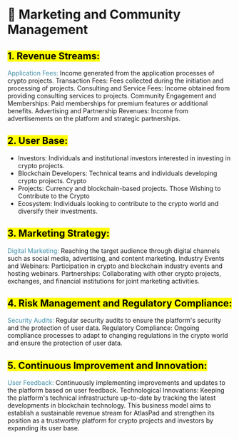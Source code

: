 # 🧙 Marketing and Community Management

## <mark class="highlight">1. Revenue Streams:</mark>

<mark style="color:#418ea7;background:transparent;">Application Fees:</mark> Income generated from the application processes of crypto projects. Transaction Fees: Fees collected during the initiation and processing of projects. Consulting and Service Fees: Income obtained from providing consulting services to projects. Community Engagement and Memberships: Paid memberships for premium features or additional benefits. Advertising and Partnership Revenues: Income from advertisements on the platform and strategic partnerships.

## <mark class="highlight">2. User Base:</mark>

* Investors: Individuals and institutional investors interested in investing in crypto projects.&#x20;
* Blockchain Developers: Technical teams and individuals developing crypto projects. Crypto&#x20;
* Projects: Currency and blockchain-based projects. Those Wishing to Contribute to the Crypto&#x20;
* Ecosystem: Individuals looking to contribute to the crypto world and diversify their investments.&#x20;

## <mark class="highlight">3. Marketing Strategy:</mark>

<mark style="color:#418ea7;background:transparent;">Digital Marketing:</mark> Reaching the target audience through digital channels such as social media, advertising, and content marketing. Industry Events and Webinars: Participation in crypto and blockchain industry events and hosting webinars. Partnerships: Collaborating with other crypto projects, exchanges, and financial institutions for joint marketing activities.

## <mark class="highlight">4. Risk Management and Regulatory Compliance:</mark>

<mark style="color:#418ea7;background:transparent;">Security Audits:</mark> Regular security audits to ensure the platform's security and the protection of user data. Regulatory Compliance: Ongoing compliance processes to adapt to changing regulations in the crypto world and ensure the protection of user data.

## <mark class="highlight">5. Continuous Improvement and Innovation:</mark>

<mark style="color:#418ea7;background:transparent;">User Feedback:</mark> Continuously implementing improvements and updates to the platform based on user feedback. Technological Innovations: Keeping the platform's technical infrastructure up-to-date by tracking the latest developments in blockchain technology. This business model aims to establish a sustainable revenue stream for AtlasPad and strengthen its position as a trustworthy platform for crypto projects and investors by expanding its user base.
